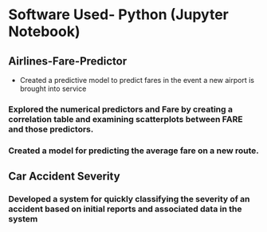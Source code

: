 
# Software Used- Python (Jupyter Notebook)

## Airlines-Fare-Predictor

* Created a predictive model to predict fares in the event a new airport is brought into service

### Explored the numerical predictors and Fare by creating a correlation table and examining scatterplots between FARE and those predictors.
 
### Created a model for predicting the average fare on a new route. 
  

## Car Accident Severity
  
### Developed a system for quickly classifying the severity of an accident based on initial reports and associated data in the system 
